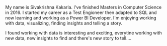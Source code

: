 My name is Sivakrishna Kakarla. I've finished Masters in Computer Science in 2016.
I started my career as a Test Engioneer then adapted to SQL and now learning and working as a Power BI Developer.
I'm enjoying working with data, visualizing, finding insights and telling a story.

I found working with data is interesting and exciting, everytine working with new data, new insights to find and there's new story to tell....
